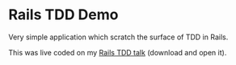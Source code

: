 # Rails TDD Demo

Very simple application which scratch the surface of TDD in Rails.

This was live coded on my [Rails TDD talk](../master/rails-tdd.html) (download
and open it).

